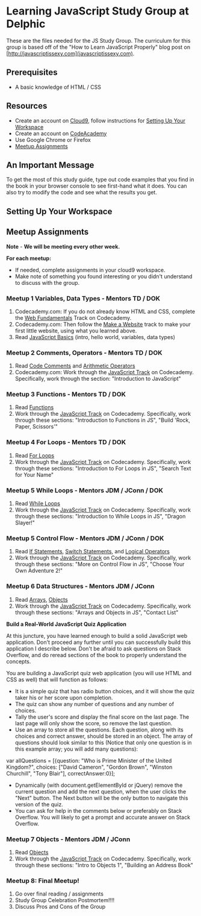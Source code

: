 # Learning JavaScript Study Group at Delphic

These are the files needed for the JS Study Group. The curriculum for this group is based off of the "How to Learn JavaScript Properly" blog post on [http://javascriptissexy.com](javascriptissexy.com).

## Prerequisites

* A basic knowledge of HTML / CSS

## Resources

* Create an account on [Cloud9](https://c9.io/), follow instructions for [Setting Up Your Workspace](#setting-up-your-workspace)
* Create an account on [CodeAcademy](http://www.codeacademy.com)
* Use Google Chrome or Firefox
* [Meetup Assignments](#meetup-assignments)

## An Important Message
To get the most of this study guide, type out code examples that you find in the book in your browser console to see first-hand what it does. You can also try to modify the code and see what the results you get.

## <a id="#setting-up-your-workspace"></a>Setting Up Your Workspace

## <a id="#meetup-assignments"></a>Meetup Assignments

**Note** - **We will be meeting every other week.**

**For each meetup:**
* If needed, complete assignments in your cloud9 workspace.
* Make note of something you found interesting or you didn't understand to discuss with the group.

### Meetup 1 Variables, Data Types - Mentors TD / DOK

1. Codecademy.com: If you do not already know HTML and CSS, complete the [Web Fundamentals](http://www.codecademy.com/tracks/web) Track on Codecademy.
2. Codecademy.com: Then follow the [Make a Website](http://www.codecademy.com/skills/make-a-website) track to make your first little website, using what you learned above.
3. Read [JavaScript Basics](https://developer.mozilla.org/en-US/Learn/Getting_started_with_the_web/JavaScript_basics) (intro, hello world, variables, data types)


### Meetup 2 Comments, Operators - Mentors TD / DOK

1. Read [Code Comments](http://www.codecademy.com/glossary/javascript/code-comments) and [Arithmetic Operators](https://developer.mozilla.org/en-US/docs/Web/JavaScript/Reference/Operators/Arithmetic_Operators)
2. Codecademy.com: Work through the [JavaScript Track](http://www.codecademy.com/tracks/javascript) on Codecademy. Specifically, work through the section: "Introduction to JavaScript"


### Meetup 3 Functions - Mentors TD / DOK

1. Read [Functions](http://www.codecademy.com/glossary/javascript/functions) 
2. Work through the [JavaScript Track](http://www.codecademy.com/tracks/javascript) on Codecademy. Specifically, work through these sections: "Introduction to Functions in JS", "Build 'Rock, Paper, Scissors'"


### Meetup 4 For Loops - Mentors TD / DOK

1. Read [For Loops](http://www.codecademy.com/glossary/javascript/loops#for-loops)
2. Work through the [JavaScript Track](http://www.codecademy.com/tracks/javascript) on Codecademy. Specifically, work through these sections: "Introduction to For Loops in JS", "Search Text for Your Name"


### Meetup 5 While Loops - Mentors JDM / JConn / DOK

1. Read [While Loops](http://www.codecademy.com/glossary/javascript/loops#while-loops)
2. Work through the [JavaScript Track](http://www.codecademy.com/tracks/javascript) on Codecademy. Specifically, work through these sections: "Introduction to While Loops in JS", "Dragon Slayer!"


### Meetup 5 Control Flow - Mentors JDM / JConn / DOK

1. Read [If Statements](http://www.codecademy.com/glossary/javascript/if-statement), [Switch Statements](http://www.codecademy.com/glossary/javascript/switch-statements), and [Logical Operators](http://www.codecademy.com/glossary/javascript/booleans#boolean-logical-operators)
2. Work through the [JavaScript Track](http://www.codecademy.com/tracks/javascript) on Codecademy. Specifically, work through these sections: "More on Control Flow in JS", "Choose Your Own Adventure 2!"


### Meetup 6 Data Structures - Mentors JDM / JConn

1. Read [Arrays](http://www.codecademy.com/glossary/javascript/arrays), [Objects](http://www.codecademy.com/glossary/javascript/objects)
2. Work through the [JavaScript Track](http://www.codecademy.com/tracks/javascript) on Codecademy. Specifically, work through these sections: "Arrays and Objects in JS", "Contact List"

**Build a Real-World JavaScript Quiz Application**

At this juncture, you have learned enough to build a solid JavaScript web application. Don't proceed any further until you can successfully build this application I describe below. Don't be afraid to ask questions on Stack Overflow, and do reread sections of the book to properly understand the concepts.

You are building a JavaScript quiz web application (you will use HTML and CSS as well) that will function as follows:

* It is a simple quiz that has radio button choices, and it will show the quiz taker his or her score upon completion.
* The quiz can show any number of questions and any number of choices.
* Tally the user's score and display the final score on the last page. The last page will only show the score, so remove the last question.
* Use an array to store all the questions. Each question, along with its choices and correct answer, should be stored in an object. The array of questions should look similar to this (Notice that only one question is in this example array; you will add many questions):

var allQuestions = [{question: "Who is Prime Minister of the United Kingdom?", choices: ["David Cameron", "Gordon Brown", "Winston Churchill", "Tony Blair"], correctAnswer:0}];

* Dynamically (with document.getElementById or jQuery) remove the current question and add the next question, when the user clicks the "Next" button. The Next button will be the only button to navigate this version of the quiz.
* You can ask for help in the comments below or preferably on Stack Overflow. You will likely to get a prompt and accurate answer on Stack Overflow.


### Meetup 7 Objects - Mentors JDM / JConn

1. Read [Objects](http://www.codecademy.com/glossary/javascript/objects)
2. Work through the [JavaScript Track](http://www.codecademy.com/tracks/javascript) on Codecademy. Specifically, work through these sections: "Intro to Objects 1", "Building an Address Book"


### Meetup 8: Final Meetup!

1. Go over final reading / assignments
2. Study Group Celebration Postmortem!!!!
3. Discuss Pros and Cons of the Group